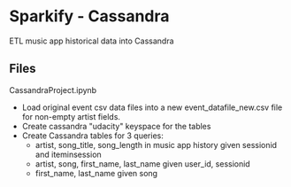 # Sparkify - Cassandra
ETL music app historical data into Cassandra

## Files
CassandraProject.ipynb 
* Load original event csv data files into a new event_datafile_new.csv file for non-empty artist fields.
* Create cassandra "udacity" keyspace for the tables
* Create Cassandra tables for 3 queries:
    * artist, song_title, song_length in music app history given sessionid and iteminsession
    * artist, song, first_name, last_name given user_id, sessionid
    * first_name, last_name given song
